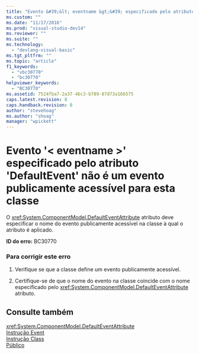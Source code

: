 ```yaml
---
title: "Evento &#39;&lt; eventname &gt;&#39; especificado pelo atributo &#39;DefaultEvent&#39; n&#227;o &#233; um evento publicamente acess&#237;vel para esta classe | Microsoft Docs"
ms.custom: ""
ms.date: "11/17/2016"
ms.prod: "visual-studio-dev14"
ms.reviewer: ""
ms.suite: ""
ms.technology: 
  - "devlang-visual-basic"
ms.tgt_pltfrm: ""
ms.topic: "article"
f1_keywords: 
  - "vbc30770"
  - "bc30770"
helpviewer_keywords: 
  - "BC30770"
ms.assetid: 7524fba7-2a37-4bc3-b789-87d73a166575
caps.latest.revision: 8
caps.handback.revision: 8
author: "stevehoag"
ms.author: "shoag"
manager: "wpickett"
---
```

# Evento &#39;&lt; eventname &gt;&#39; especificado pelo atributo &#39;DefaultEvent&#39; n&#227;o &#233; um evento publicamente acess&#237;vel para esta classe
O <xref:System.ComponentModel.DefaultEventAttribute> atributo deve especificar o nome do evento publicamente acessível na classe à qual o atributo é aplicado.  
  
 **ID do erro:** BC30770  
  
### Para corrigir este erro  
  
1.  Verifique se que a classe define um evento publicamente acessível.  
  
2.  Certifique\-se de que o nome do evento na classe coincide com o nome especificado pelo <xref:System.ComponentModel.DefaultEventAttribute> atributo.  
  
## Consulte também  
 <xref:System.ComponentModel.DefaultEventAttribute>   
 [Instrução Event](../../visual-basic/language-reference/statements/event-statement.md)   
 [Instrução Class](../../visual-basic/language-reference/statements/class-statement.md)   
 [Público](../../visual-basic/language-reference/modifiers/public.md)